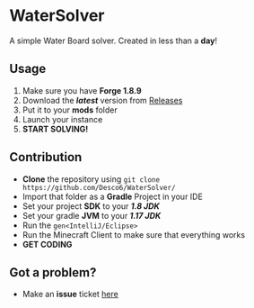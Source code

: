 # WaterSolver
A simple Water Board solver.
Created in less than a **day**!

## Usage
1. Make sure you have **Forge 1.8.9**
2. Download the ***latest*** version from [Releases](https://github.com/Desco6/WaterSolver/releases/)
3. Put it to your **mods** folder
4. Launch your instance
5. **START SOLVING!**

## Contribution
- **Clone** the repository using `git clone https://github.com/Desco6/WaterSolver/`
- Import that folder as a **Gradle** Project in your IDE
- Set your project **SDK** to your ***1.8 JDK***
- Set your gradle **JVM** to your ***1.17 JDK***
- Run the `gen<IntelliJ/Eclipse>`
- Run the Minecraft Client to make sure that everything works
- **GET CODING**

## Got a problem?
- Make an **issue** ticket [here](https://github.com/Desco6/WaterSolver/issues)
